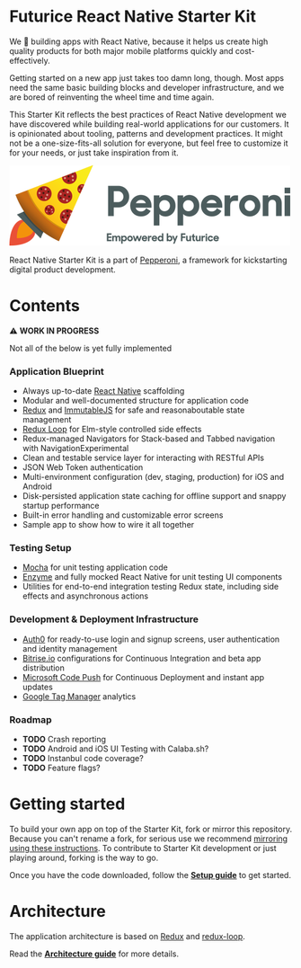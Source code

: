 Futurice React Native Starter Kit
===

We :green_heart: building apps with React Native, because it helps us create high quality products for both major mobile platforms quickly and cost-effectively. 

Getting started on a new app just takes too damn long, though. Most apps need the same basic building blocks and developer infrastructure, and we are bored of reinventing the wheel time and time again. 

This Starter Kit reflects the best practices of React Native development we have discovered while building real-world applications for our customers. It is opinionated about tooling, patterns and development practices. It might not be a one-size-fits-all solution for everyone, but feel free to customize it for your needs, or just take inspiration from it.

![Pepperoni - Empowered by Futurice](/docs/pepperoni.png?v=2)

React Native Starter Kit is a part of [Pepperoni](http://getpepperoni.com), a framework for kickstarting digital product development.

# Contents

:warning: **WORK IN PROGRESS**

Not all of the below is yet fully implemented

### Application Blueprint

* Always up-to-date [React Native](https://facebook.github.io/react-native/) scaffolding
* Modular and well-documented structure for application code
* [Redux](http://redux.js.org/) and [ImmutableJS](https://facebook.github.io/immutable-js/) for safe and reasonaboutable state management
* [Redux Loop](https://github.com/raisemarketplace/redux-loop) for Elm-style controlled side effects
* Redux-managed Navigators for Stack-based and Tabbed navigation with NavigationExperimental
* Clean and testable service layer for interacting with RESTful APIs
* JSON Web Token authentication 
* Multi-environment configuration (dev, staging, production) for iOS and Android
* Disk-persisted application state caching for offline support and snappy startup performance
* Built-in error handling and customizable error screens
* Sample app to show how to wire it all together

### Testing Setup

* [Mocha](https://mochajs.org/) for unit testing application code
* [Enzyme](https://github.com/airbnb/enzyme) and fully mocked React Native for unit testing UI components
* Utilities for end-to-end integration testing Redux state, including side effects and asynchronous actions

### Development & Deployment Infrastructure

* [Auth0](https://auth0.com/) for ready-to-use login and signup screens, user authentication and identity management
* [Bitrise.io](https://www.bitrise.io) configurations for Continuous Integration and beta app distribution
* [Microsoft Code Push](http://microsoft.github.io/code-push) for Continuous Deployment and instant app updates
* [Google Tag Manager](https://www.google.com/analytics/tag-manager/) analytics


### Roadmap

* **TODO** Crash reporting
* **TODO** Android and iOS UI Testing with Calaba.sh?
* **TODO** Instanbul code coverage?
* **TODO** Feature flags?

# Getting started

To build your own app on top of the Starter Kit, fork or mirror this repository. Because you can't rename a fork, for serious use we recommend [mirroring using these instructions](https://help.github.com/articles/duplicating-a-repository/). To contribute to Starter Kit development or just playing around, forking is the way to go.

Once you have the code downloaded, follow the **[Setup guide](docs/SETUP.md)** to get started.

# Architecture

The application architecture is based on [Redux](http://redux.js.org/) and [redux-loop](https://github.com/raisemarketplace/redux-loop).

Read the **[Architecture guide](docs/ARCHITECTURE.md)** for more details.

